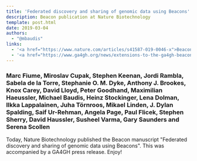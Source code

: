 ```yaml
---
title: 'Federated discovery and sharing of genomic data using Beacons'
description: Beacon publication at Nature Biotechnology
template: post.html
date: 2019-03-04
authors:
  - "@mbaudis"
links:
  - '<a href="https://www.nature.com/articles/s41587-019-0046-x">Beacon publication at Nature Biotechnology</a>'
  - '<a href="https://www.ga4gh.org/news/extensions-to-the-ga4gh-beacon-api-will-enable-a-more-powerful-community-resource/">GA4GH Press Release</a>'
---
```


### Marc Fiume, Miroslav Cupak, Stephen Keenan, Jordi Rambla, Sabela de la Torre, Stephanie O. M. Dyke, Anthony J. Brookes, Knox Carey, David Lloyd, Peter Goodhand, Maximilian Haeussler, Michael Baudis, Heinz Stockinger, Lena Dolman, Ilkka Lappalainen, Juha Törnroos, Mikael Linden, J. Dylan Spalding, Saif Ur-Rehman, Angela Page, Paul Flicek, Stephen Sherry, David Haussler, Susheel Varma, Gary Saunders and Serena Scollen

Today, Nature Biotechnology published the Beacon manuscript "Federated discovery and sharing of genomic data using Beacons". This was accompanied by a GA4GH press release. Enjoy!
